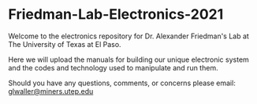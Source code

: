 # Friedman-Lab-Electronics-2021
Welcome to the electronics repository for Dr. Alexander Friedman's Lab at The University of Texas at El Paso.

Here we will upload the manuals for building our unique electronic system and the codes and technology used to manipulate and run them.

Should you have any questions, comments, or concerns please email: glwaller@miners.utep.edu
